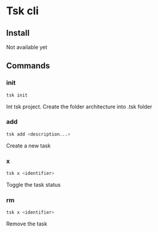 # Tsk cli

## Install

Not available yet

## Commands

### init

```bash
tsk init
```

Int tsk project. Create the folder architecture into .tsk folder

### add

```bash
tsk add <description...>
```

Create a new task

### x

```bash
tsk x <identifier>
```

Toggle the task status

### rm

```bash
tsk x <identifier>
```

Remove the task
